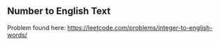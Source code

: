 ## Number to English Text

Problem found here: https://leetcode.com/problems/integer-to-english-words/
